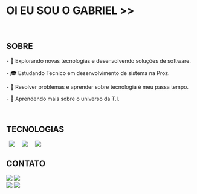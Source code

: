 <h1>OI EU SOU O GABRIEL >></h1> 
<br/>

<h2>SOBRE</h2>
<p>- 🤔 Explorando novas tecnologias e desenvolvendo soluções de software.</p>
<p>- 🎓 Estudando Tecnico em desenvolvimento de sistema na Proz.</p>
<p>- 💼 Resolver problemas e aprender sobre tecnologia é meu passa tempo.</p> 
<p>- 🌱 Aprendendo mais sobre o universo da T.I.</p>
<br/>

<h2> TECNOLOGIAS </h2>
<code> <img src="https://img.shields.io/badge/HTML5-E34F26?style=for-the-badge&logo=html5&logoColor=white"> </code>
<code> <img src="https://img.shields.io/badge/JavaScript-F7DF1E?style=for-the-badge&logo=javascript&logoColor=black"> </code>
<code> <img src="https://img.shields.io/badge/CSS3-1572B6?style=for-the-badge&logo=css3&logoColor=white"> </code>
<br/>

<h2>CONTATO</h2> 
<code><img src="https://img.shields.io/badge/Instagram-E4405F?style=for-the-badge&logo=instagram&logoColor=white"></code>
<code><img src="https://img.shields.io/badge/LinkedIn-0077B5?style=for-the-badge&logo=linkedin&logoColor=whitehttps://img.shields.io/badge/LinkedIn-0077B5?style=for-the-badge&logo=linkedin&logoColor=white"></code>
<br/>

<img src="https://github-readme-stats.vercel.app/api?username=Gabrielssantosffreitas&theme=dark&show_icons=true)](https://github.com/anuraghazra/github-readme-stats">
<img src="https://github-readme-stats.vercel.app/api/top-langs/?username=Gabrielssantosffreitas&hide=html&layout=compact&theme=dark)](https://github.com/anuraghazra/github-readme-stats">
